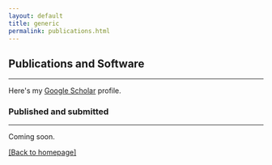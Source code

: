 ```yaml
---
layout: default
title: generic
permalink: publications.html
---
```



## Publications and Software

* * * 

Here's my [Google Scholar](https://scholar.google.com/citations?user=xWmCmBQAAAAJ&hl=en) profile.

### Published and submitted

* * * 

Coming soon.


[ [Back to homepage] ](./)
